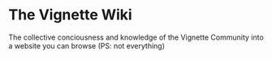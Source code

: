 # The Vignette Wiki
The collective conciousness and knowledge of the Vignette Community into a website you can browse (PS: not everything)

